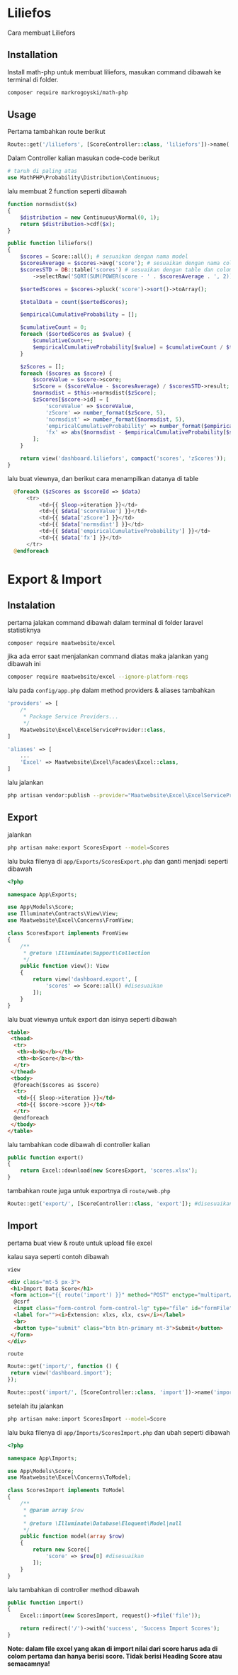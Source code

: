 # Liliefos

Cara membuat Liliefors

## Installation

Install math-php untuk membuat liliefors, masukan command dibawah ke terminal di folder.

```bash
composer require markrogoyski/math-php
```

## Usage

Pertama tambahkan route berikut 
```php
Route::get('/liliefors', [ScoreController::class, 'liliefors'])->name('liliefors'); #silahkan di sesuaikan
```

Dalam Controller kalian masukan code-code berikut 

```php
# taruh di paling atas
use MathPHP\Probability\Distribution\Continuous;
```

lalu membuat 2 function seperti dibawah

```php
function normsdist($x)
{
    $distribution = new Continuous\Normal(0, 1); 
    return $distribution->cdf($x); 
}

public function liliefors()
{
    $scores = Score::all(); # sesuaikan dengan nama model
    $scoresAverage = $scores->avg('score'); # sesuaikan dengan nama colom nilai
    $scoresSTD = DB::table('scores') # sesuaikan dengan table dan colom nilai
        ->selectRaw('SQRT(SUM(POWER(score - ' . $scoresAverage . ', 2)) / (COUNT(score) - 1)) AS result')->first();

    $sortedScores = $scores->pluck('score')->sort()->toArray();

    $totalData = count($sortedScores);

    $empiricalCumulativeProbability = [];

    $cumulativeCount = 0;
    foreach ($sortedScores as $value) {
        $cumulativeCount++;
        $empiricalCumulativeProbability[$value] = $cumulativeCount / $totalData;
    }

    $zScores = [];
    foreach ($scores as $score) {
        $scoreValue = $score->score;
        $zScore = ($scoreValue - $scoresAverage) / $scoresSTD->result;
        $normsdist = $this->normsdist($zScore);
        $zScores[$score->id] = [
            'scoreValue' => $scoreValue,
            'zScore' => number_format($zScore, 5),
            'normsdist' => number_format($normsdist, 5),
            'empiricalCumulativeProbability' => number_format($empiricalCumulativeProbability[$scoreValue], 5),
            'fx' => abs($normsdist - $empiricalCumulativeProbability[$scoreValue]),
        ];
    }

    return view('dashboard.liliefors', compact('scores', 'zScores'));
}

```

lalu buat viewnya, dan berikut cara menampilkan datanya di table
```php
  @foreach ($zScores as $scoreId => $data)
      <tr>
          <td>{{ $loop->iteration }}</td>
          <td>{{ $data['scoreValue'] }}</td>
          <td>{{ $data['zScore'] }}</td>
          <td>{{ $data['normsdist'] }}</td>
          <td>{{ $data['empiricalCumulativeProbability'] }}</td>
          <td>{{ $data['fx'] }}</td>
      </tr>
  @endforeach
```


# Export & Import

## Instalation
pertama jalakan command dibawah dalam terminal di folder laravel statistiknya

```bash
composer require maatwebsite/excel
```

jika ada error saat menjalankan command diatas maka jalankan yang dibawah ini

```bash
composer require maatwebsite/excel --ignore-platform-reqs
```

lalu pada `config/app.php` dalam method providers & aliases tambahkan

```php
'providers' => [
    /*
     * Package Service Providers...
     */
    Maatwebsite\Excel\ExcelServiceProvider::class,
]

'aliases' => [
    ...
    'Excel' => Maatwebsite\Excel\Facades\Excel::class,
]
```

lalu jalankan 

```bash
php artisan vendor:publish --provider="Maatwebsite\Excel\ExcelServiceProvider" --tag=config
```

## Export
jalankan

```bash
php artisan make:export ScoresExport --model=Scores
```

lalu buka filenya di `app/Exports/ScoresExport.php` dan ganti menjadi seperti dibawah

```php
<?php

namespace App\Exports;

use App\Models\Score;
use Illuminate\Contracts\View\View;
use Maatwebsite\Excel\Concerns\FromView;

class ScoresExport implements FromView
{
    /**
     * @return \Illuminate\Support\Collection
     */
    public function view(): View
    {
        return view('dashboard.export', [
            'scores' => Score::all() #disesuaikan
        ]);
    }
}

```

lalu buat viewnya untuk export dan isinya seperti dibawah

```html
<table>
 <thead>
  <tr>
   <th><b>No</b></th>
   <th><b>Score</b></th>
  </tr>
 </thead>
 <tbody>
  @foreach($scores as $score)
  <tr>
   <td>{{ $loop->iteration }}</td>
   <td>{{ $score->score }}</td>
  </tr>
  @endforeach
 </tbody>
</table>
```

lalu tambahkan code dibawah di controller kalian

```php
public function export()
{
    return Excel::download(new ScoresExport, 'scores.xlsx');
}
```

tambahkan route juga untuk exportnya di `route/web.php`

```php
Route::get('export/', [ScoreController::class, 'export']); #disesuaikan
```

## Import

pertama buat view & route untuk upload file excel 

kalau saya seperti contoh dibawah

`view`
```html
<div class="mt-5 px-3">
 <h1>Import Data Score</h1>
 <form action="{{ route('import') }}" method="POST" enctype="multipart/form-data">
  @csrf
  <input class="form-control form-control-lg" type="file" id="formFile" name="file">
  <label for=""><i>Extension: xlxs, xlx, csv</i></label>
  <br>
  <button type="submit" class="btn btn-primary mt-3">Submit</button>
 </form>
</div>
```

`route`

```php
Route::get('import/', function () {
 return view('dashboard.import');
});

Route::post('import/', [ScoreController::class, 'import'])->name('import');
```

setelah itu jalankan

```bash
php artisan make:import ScoresImport --model=Score 
```

lalu buka filenya di `app/Imports/ScoresImport.php` dan ubah seperti dibawah

```php
<?php

namespace App\Imports;

use App\Models\Score;
use Maatwebsite\Excel\Concerns\ToModel;

class ScoresImport implements ToModel
{
    /**
     * @param array $row
     *
     * @return \Illuminate\Database\Eloquent\Model|null
     */
    public function model(array $row)
    {
        return new Score([
            'score' => $row[0] #disesuaikan
        ]);
    }
}

```

lalu tambahkan di controller method dibawah

```php
public function import()
{
    Excel::import(new ScoresImport, request()->file('file'));

    return redirect('/')->with('success', 'Success Import Scores');
}
```

**Note: dalam file excel yang akan di import nilai dari score harus ada di colom pertama dan hanya berisi score. Tidak berisi Heading Score atau semacamnya!**






